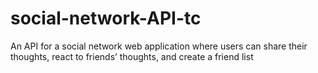 # social-network-API-tc
An API for a social network web application where users can share their thoughts, react to friends’ thoughts, and create a friend list
